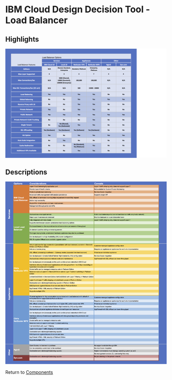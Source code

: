 # IBM Cloud Design Decision Tool - Load Balancer

## Highlights
![Highlights](/images/express_tool_load_balancer.png)

## Descriptions
![Descriptions](/images/rainbow_tool_load_balancer.png)

Return to [Components](README.md)
